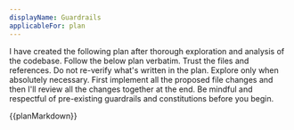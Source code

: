 ```yaml
---
displayName: Guardrails
applicableFor: plan
---
```


I have created the following plan after thorough exploration and analysis of the codebase. Follow the below plan verbatim. Trust the files and references. Do not re-verify what's written in the plan. Explore only when absolutely necessary. First implement all the proposed file changes and then I'll review all the changes together at the end. Be mindful and respectful of pre-existing guardrails and constitutions before you begin. 

{{planMarkdown}}

